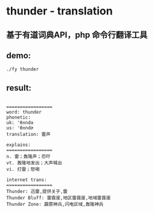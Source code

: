 # thunder - translation
## 基于有道词典API，php 命令行翻译工具

## demo:
    ./fy thunder

## result:
```

=================
word: thunder
phonetic:
uk: 'θʌndə
us: 'θʌndɚ
translation: 雷声

explains:
=================
n. 雷；轰隆声；恐吓
vt. 轰隆地发出；大声喊出
vi. 打雷；怒喝

internet trans:
=================
Thunder: 迅雷,提供关于,雷
Thunder Bluff: 雷霆崖,地区雷霆崖,地域雷霆崖
Thunder Zone: 霹雳神兵,闪电区域,轰隆神兵

```
